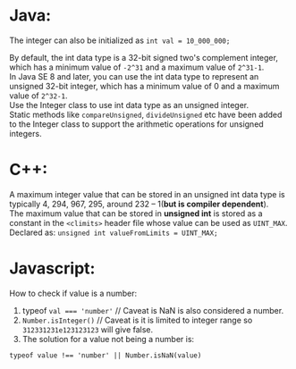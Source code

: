 Java:
====================================================

The integer can also be initialized as ```int val = 10_000_000;```

By default, the int data type is a 32-bit signed two's complement integer, which has a minimum value of ```-2^31``` and a maximum value of ```2^31-1```. <br>
In Java SE 8 and later, you can use the int data type to represent an unsigned 32-bit integer, which has a minimum value of 0 and a maximum value of ```2^32-1```. <br>
Use the Integer class to use int data type as an unsigned integer. <br>
Static methods like ```compareUnsigned```, ```divideUnsigned``` etc have been added to the Integer class to support the arithmetic operations for unsigned integers.

C++:
====================================================

A maximum integer value that can be stored in an unsigned int data type is typically 4, 294, 967, 295, around 232 – 1(**but is compiler dependent**). <br>
The maximum value that can be stored in **unsigned int** is stored as a constant in the ```<climits>``` header file whose value can be used as ```UINT_MAX```. <br>
Declared as: ```unsigned int valueFromLimits = UINT_MAX;```

Javascript:
====================================================

How to check if value is a number:
1. typeof ```val === 'number'``` // Caveat is NaN is also considered a number.
2. ```Number.isInteger()``` // Caveat is it is limited to integer range so ```312331231e123123123``` will give false.
3. The solution for a value not being a number is:
```
typeof value !== 'number' || Number.isNaN(value)
```
